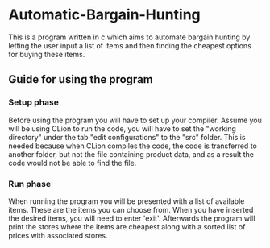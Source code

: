 # Automatic-Bargain-Hunting
This is a program written in c which aims to automate bargain hunting by letting the user input a list of items and then finding the cheapest options for buying these items.

## Guide for using the program

### Setup phase
Before using the program you will have to set up your compiler. Assume you will be using CLion to run the code, you will have to set the "working directory" under the tab "edit configurations" to the "src" folder.
This is needed because when CLion compiles the code, the code is transferred to another folder, but not the file containing product data, and as a result the code would not be able to find the file.

### Run phase
When running the program you will be presented with a list of available items. These are the items you can choose from.
When you have inserted the desired items, you will need to enter 'exit'.
Afterwards the program will print the stores where the items are cheapest along with a sorted list of prices with associated stores.
